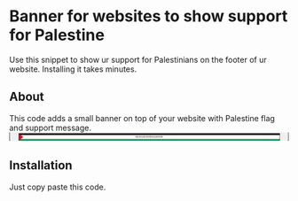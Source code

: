 # Banner for websites to show support for Palestine

Use this snippet to show ur support for Palestinians on the footer of ur website. Installing it takes minutes.

## About

This code adds a small banner on top of your website with Palestine flag and support message.
![image of the banner](palestine.png)

## Installation

Just copy paste this code.
